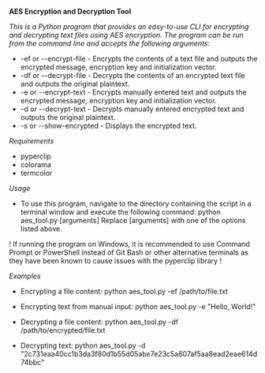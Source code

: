 **AES Encryption and Decryption Tool**

*This is a Python program that provides an easy-to-use CLI for encrypting and decrypting text files using AES encryption. The program can be run from the command line and accepts the following arguments:*

- -ef or --encrypt-file - Encrypts the contents of a text file and outputs the encrypted message, encryption key and initialization vector.
- -df or --decrypt-file - Decrypts the contents of an encrypted text file and outputs the original plaintext.
- -e or --encrypt-text - Encrypts manually entered text and outputs the encrypted message, encryption key and initialization vector.
- -d or --decrypt-text - Decrypts manually entered encrypted text and outputs the original plaintext.
- -s or --show-encrypted - Displays the encrypted text.

*Requirements*
- pyperclip
- colorama
- termcolor

*Usage*
- To use this program, navigate to the directory containing the script in a terminal window and execute the following command:
python aes_tool.py [arguments]
Replace [arguments] with one of the options listed above.

! If running the program on Windows, it is recommended to use Command Prompt or PowerShell instead of Git Bash or other alternative terminals as they have been known to cause issues with the pyperclip library !

*Examples*
- Encrypting a file content:
python aes_tool.py -ef /path/to/file.txt

- Encrypting text from manual input:
python aes_tool.py -e "Hello, World!"

- Decrypting a file content:
python aes_tool.py -df /path/to/encrypted/file.txt

- Decrypting text:
python aes_tool.py -d "2c731eaa40cc1b3da3f80d1b55d05abe7e23c5a807af5aa8ead2eae614d74bbc"
